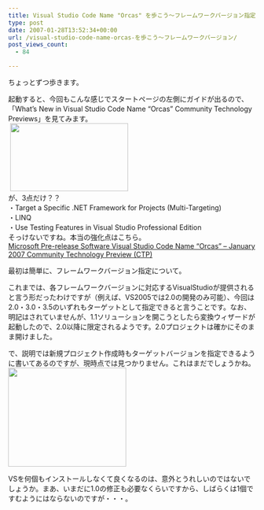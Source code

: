 ```yaml
---
title: Visual Studio Code Name "Orcas" を歩こう～フレームワークバージョン指定
type: post
date: 2007-01-28T13:52:34+00:00
url: /visual-studio-code-name-orcas-を歩こう～フレームワークバージョン/
post_views_count:
  - 84

---
```

ちょっとずつ歩きます。

起動すると、今回もこんな感じでスタートページの左側にガイドが出るので、「What&#8217;s New in Visual Studio Code Name &#8220;Orcas&#8221; Community Technology Previews」を見てみます。  
&nbsp;<a href="https://i1.wp.com/jqinglong.html.xdomain.jp/bimg/VisualStudioCodeNameOrcas_141AC/image%7B0%7D%5B3%5D.png" atomicselection="true"><img style="border-right: 0px; border-top: 0px; border-left: 0px; border-bottom: 0px" height="138" src="https://i0.wp.com/jqinglong.html.xdomain.jp/bimg/VisualStudioCodeNameOrcas_141AC/image%7B0%7D%5B2%5D.png?resize=240%2C138" width="240" border="0" data-recalc-dims="1" /></a>  
が、3点だけ？？  
・Target a Specific .NET Framework for Projects (Multi-Targeting)  
・LINQ  
・Use Testing Features in Visual Studio Professional Edition  
そっけないですね。本当の強化点はこちら。  
[Microsoft Pre-release Software Visual Studio Code Name &#8220;Orcas&#8221; &#8211; January 2007 Community Technology Preview (CTP)][1]

最初は簡単に、フレームワークバージョン指定について。

これまでは、各フレームワークバージョンに対応するVisualStudioが提供されると言う形だったわけですが（例えば、VS2005では2.0の開発のみ可能）、今回は2.0・3.0・3.5のいずれもターゲットとして指定できると言うことです。なお、明記はされていませんが、1.1ソリューションを開こうとしたら変換ウィザードが起動したので、2.0以降に限定されるようです。2.0プロジェクトは確かにそのまま開けました。

で、説明では新規プロジェクト作成時もターゲットバージョンを指定できるように書いてあるのですが、現時点では見つかりません。これはまだでしょうかね。  
<a href="https://i0.wp.com/jqinglong.html.xdomain.jp/bimg/VisualStudioCodeNameOrcas_141AC/image%7B0%7D%5B5%5D.png" atomicselection="true"><img style="border-right: 0px; border-top: 0px; border-left: 0px; border-bottom: 0px" height="201" src="https://i0.wp.com/jqinglong.html.xdomain.jp/bimg/VisualStudioCodeNameOrcas_141AC/image%7B0%7D%5B4%5D.png?resize=240%2C201" width="240" border="0" data-recalc-dims="1" /></a> 

VSを何個もインストールしなくて良くなるのは、意外とうれしいのではないでしょうか。まあ、いまだに1.0の修正も必要なくらいですから、しばらくは1個ですむようにはならないのですが・・・。

 [1]: http://www.microsoft.com/info.aspx?na=47&p=1&SrcDisplayLang=en&SrcCategoryId=&SrcFamilyId=82243606-D16D-445C-8949-9EE8C10CDA2E&u=details.aspx%3ffamilyid%3d1FF0B35D-0C4A-40B4-915A-5331E11C39E6%26displaylang%3den